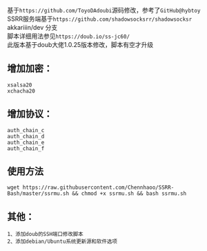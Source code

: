 基于`https://github.com/ToyoDAdoubi`源码修改，参考了`GitHub@hybtoy`    
SSRR服务端基于`https://github.com/shadowsocksrr/shadowsocksr`     akkariiin/dev 分支<br>
脚本详细用法参见`https://doub.io/ss-jc60/`<br>
此版本基于doub大佬1.0.25版本修改，脚本有空才升级

增加加密：
-----

    xsalsa20
    xchacha20


增加协议：
-----

    auth_chain_c
    auth_chain_d
    auth_chain_e
    auth_chain_f


使用方法
----

    wget https://raw.githubusercontent.com/Chennhaoo/SSRR-Bash/master/ssrmu.sh && chmod +x ssrmu.sh && bash ssrmu.sh
    

其他：
-----

    1、添加doub的SSH端口修改脚本
    2、添加debian/Ubuntu系统更新源和软件选项

